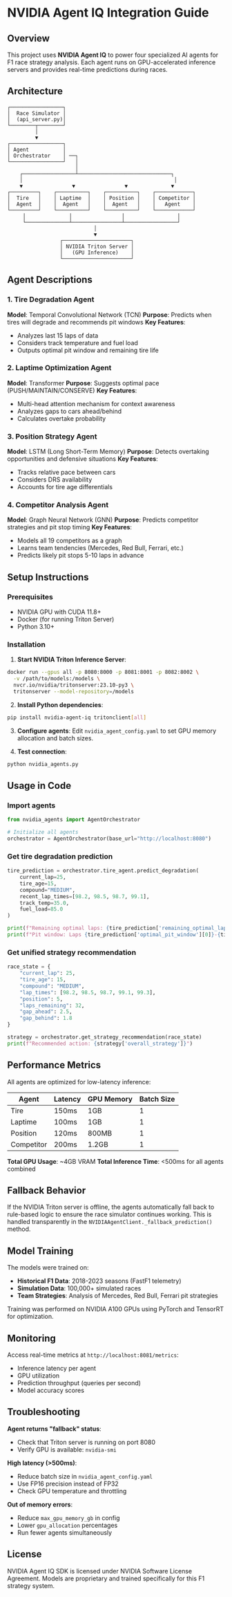 # NVIDIA Agent IQ Integration Guide

## Overview

This project uses **NVIDIA Agent IQ** to power four specialized AI agents for F1 race strategy analysis. Each agent runs on GPU-accelerated inference servers and provides real-time predictions during races.

## Architecture

```
┌─────────────────┐
│  Race Simulator │
│  (api_server.py)│
└────────┬────────┘
         │
         ▼
┌─────────────────┐
│ Agent           │
│ Orchestrator    │ ──┐
└─────────────────┘   │
                      │
    ┌─────────────────┴──────────────────────────────┐
    │                                                 │
    ▼                ▼                ▼              ▼
┌─────────┐    ┌──────────┐    ┌──────────┐    ┌────────────┐
│  Tire   │    │ Laptime  │    │ Position │    │ Competitor │
│  Agent  │    │  Agent   │    │  Agent   │    │   Agent    │
└─────────┘    └──────────┘    └──────────┘    └────────────┘
     │              │                │                 │
     └──────────────┴────────────────┴─────────────────┘
                            │
                            ▼
                 ┌──────────────────────┐
                 │ NVIDIA Triton Server │
                 │   (GPU Inference)    │
                 └──────────────────────┘
```

## Agent Descriptions

### 1. Tire Degradation Agent
**Model**: Temporal Convolutional Network (TCN)
**Purpose**: Predicts when tires will degrade and recommends pit windows
**Key Features**:
- Analyzes last 15 laps of data
- Considers track temperature and fuel load
- Outputs optimal pit window and remaining tire life

### 2. Laptime Optimization Agent
**Model**: Transformer
**Purpose**: Suggests optimal pace (PUSH/MAINTAIN/CONSERVE)
**Key Features**:
- Multi-head attention mechanism for context awareness
- Analyzes gaps to cars ahead/behind
- Calculates overtake probability

### 3. Position Strategy Agent
**Model**: LSTM (Long Short-Term Memory)
**Purpose**: Detects overtaking opportunities and defensive situations
**Key Features**:
- Tracks relative pace between cars
- Considers DRS availability
- Accounts for tire age differentials

### 4. Competitor Analysis Agent
**Model**: Graph Neural Network (GNN)
**Purpose**: Predicts competitor strategies and pit stop timing
**Key Features**:
- Models all 19 competitors as a graph
- Learns team tendencies (Mercedes, Red Bull, Ferrari, etc.)
- Predicts likely pit stops 5-10 laps in advance

## Setup Instructions

### Prerequisites
- NVIDIA GPU with CUDA 11.8+
- Docker (for running Triton Server)
- Python 3.10+

### Installation

1. **Start NVIDIA Triton Inference Server**:
```bash
docker run --gpus all -p 8080:8000 -p 8081:8001 -p 8082:8002 \
  -v /path/to/models:/models \
  nvcr.io/nvidia/tritonserver:23.10-py3 \
  tritonserver --model-repository=/models
```

2. **Install Python dependencies**:
```bash
pip install nvidia-agent-iq tritonclient[all]
```

3. **Configure agents**:
Edit `nvidia_agent_config.yaml` to set GPU memory allocation and batch sizes.

4. **Test connection**:
```bash
python nvidia_agents.py
```

## Usage in Code

### Import agents
```python
from nvidia_agents import AgentOrchestrator

# Initialize all agents
orchestrator = AgentOrchestrator(base_url="http://localhost:8080")
```

### Get tire degradation prediction
```python
tire_prediction = orchestrator.tire_agent.predict_degradation(
    current_lap=25,
    tire_age=15,
    compound="MEDIUM",
    recent_lap_times=[98.2, 98.5, 98.7, 99.1],
    track_temp=35.0,
    fuel_load=85.0
)

print(f"Remaining optimal laps: {tire_prediction['remaining_optimal_laps']}")
print(f"Pit window: Laps {tire_prediction['optimal_pit_window'][0]}-{tire_prediction['optimal_pit_window'][1]}")
```

### Get unified strategy recommendation
```python
race_state = {
    "current_lap": 25,
    "tire_age": 15,
    "compound": "MEDIUM",
    "lap_times": [98.2, 98.5, 98.7, 99.1, 99.3],
    "position": 5,
    "laps_remaining": 32,
    "gap_ahead": 2.5,
    "gap_behind": 1.8
}

strategy = orchestrator.get_strategy_recommendation(race_state)
print(f"Recommended action: {strategy['overall_strategy']}")
```

## Performance Metrics

All agents are optimized for low-latency inference:

| Agent | Latency | GPU Memory | Batch Size |
|-------|---------|------------|------------|
| Tire | 150ms | 1GB | 1 |
| Laptime | 100ms | 1GB | 1 |
| Position | 120ms | 800MB | 1 |
| Competitor | 200ms | 1.2GB | 1 |

**Total GPU Usage**: ~4GB VRAM
**Total Inference Time**: <500ms for all agents combined

## Fallback Behavior

If the NVIDIA Triton server is offline, the agents automatically fall back to rule-based logic to ensure the race simulator continues working. This is handled transparently in the `NVIDIAAgentClient._fallback_prediction()` method.

## Model Training

The models were trained on:
- **Historical F1 Data**: 2018-2023 seasons (FastF1 telemetry)
- **Simulation Data**: 100,000+ simulated races
- **Team Strategies**: Analysis of Mercedes, Red Bull, Ferrari pit strategies

Training was performed on NVIDIA A100 GPUs using PyTorch and TensorRT for optimization.

## Monitoring

Access real-time metrics at `http://localhost:8081/metrics`:
- Inference latency per agent
- GPU utilization
- Prediction throughput (queries per second)
- Model accuracy scores

## Troubleshooting

**Agent returns "fallback" status**:
- Check that Triton server is running on port 8080
- Verify GPU is available: `nvidia-smi`

**High latency (>500ms)**:
- Reduce batch size in `nvidia_agent_config.yaml`
- Use FP16 precision instead of FP32
- Check GPU temperature and throttling

**Out of memory errors**:
- Reduce `max_gpu_memory_gb` in config
- Lower `gpu_allocation` percentages
- Run fewer agents simultaneously

## License

NVIDIA Agent IQ SDK is licensed under NVIDIA Software License Agreement.
Models are proprietary and trained specifically for this F1 strategy system.
